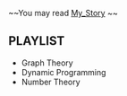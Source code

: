 ~~You may read [My_Story](https://github.com/nightwatchman17/CP-Playbook/blob/main/Very%20Personal%20Story%20(Useless).txt) ~~


## **PLAYLIST**

- Graph Theory
- Dynamic Programming
- Number Theory